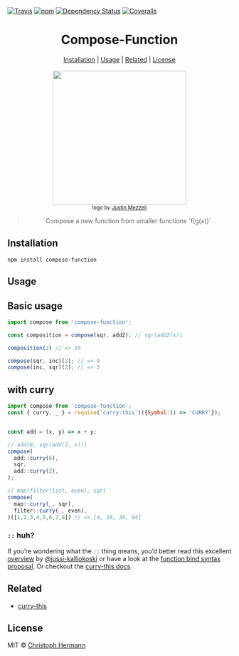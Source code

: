 [![Travis](https://img.shields.io/travis/stoeffel/compose-function.svg?style=flat-square)](https://travis-ci.org/stoeffel/compose-function)
[![npm](https://img.shields.io/npm/v/compose-function.svg?style=flat-square)](https://www.npmjs.com/package/compose-function)
[![Dependency Status](https://david-dm.org/stoeffel/compose-function.svg?style=flat-square)](https://david-dm.org/stoeffel/compose-function)
[![Coveralls](https://img.shields.io/coveralls/stoeffel/compose-function.svg?style=flat-square)](https://coveralls.io/github/stoeffel/compose-function)


<h1 align="center">Compose-Function</h1>

<p align="center">
  <a href="#installation">Installation</a> |
  <a href="#usage">Usage</a> |
  <a href="#related">Related</a> |
  <a href="#license">License</a>
  <br><br>
  <img align="center" height="300" src="http://33.media.tumblr.com/006dfad04f93ec5b3680ec7cdae3fafa/tumblr_n8kgl18uU41qcung4o1_1280.gif">
  <br>
  <sub>logo by <a href="http://justinmezzell.tumblr.com/">Justin Mezzell</a></sub>
  <blockquote align="center">Compose a new function from smaller functions `f(g(x))`</blockquote>
</p>

Installation
------------

`npm install compose-function`

Usage
-----

## Basic usage

```js
import compose from 'compose-function';

const composition = compose(sqr, add2); // sqr(add2(x))

composition(2) // => 16

compose(sqr, inc)(2); // => 9
compose(inc, sqr)(2); // => 5
```


## with curry

```js
import compose from 'compose-function';
const { curry, _ } = require('curry-this')({Symbol:() => 'CURRY'});


const add = (x, y) => x + y;

// add(6, sqr(add(2, x)))
compose(
  add::curry(6),
  sqr,
  add::curry(2),
);

// map(filter(list, even), sqr)
compose(
  map::curry(_, sqr),
  filter::curry(_, even),
)([1,2,3,4,5,6,7,8]) // => [4, 16, 36, 64]
```

### `::` huh?

If you’re wondering what the `::` thing means, you’d better read this excellent [overview](https://github.com/jussi-kalliokoski/trine/blob/5b735cbfb6b28ae94bac0446d9ecd5ce51fb149b/README.md#why) by [@jussi-kalliokoski](https://github.com/jussi-kalliokoski) or have a look at the [function bind syntax proposal](https://github.com/zenparsing/es-function-bind).
Or checkout the [curry-this docs][ct].


Related
----

* [curry-this][ct]

License
----

MIT © [Christoph Hermann](http://stoeffel.github.io)

[r]: http://ramdajs.com
[ct]: https://github.com/stoeffel/curry-this
